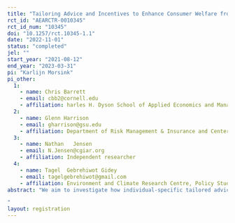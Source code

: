 ```yaml
---
title: "Tailoring Advice and Incentives to Enhance Consumer Welfare from Livestock Insurance"
rct_id: "AEARCTR-0010345"
rct_id_num: "10345"
doi: "10.1257/rct.10345-1.1"
date: "2022-11-01"
status: "completed"
jel: ""
start_year: "2021-08-12"
end_year: "2023-03-31"
pi: "Karlijn Morsink"
pi_other:
  1:
    - name: Chris Barrett
    - email: cbb2@cornell.edu
    - affiliation: harles H. Dyson School of Applied Economics and Management and Jeb E. Brooks School of Public Policy, Cornell University
  2:
    - name: Glenn Harrison
    - email: gharrison@gsu.edu
    - affiliation: Department of Risk Management & Insurance and Center for the Economic Analysis of Risk, Robinson College of Business, Georgia State University
  3:
    - name: Nathan   Jensen
    - email: N.Jensen@cgiar.org
    - affiliation: Independent researcher
  4:
    - name: Tagel  Gebrehiwot Gidey
    - email: tagelgebrehiwot@gmail.com
    - affiliation: Environment and Climate Research Centre, Policy Studies Institute
abstract: "We aim to investigate how individual-specific tailored advice about expected consumer surplus from index-based livestock insurance (IBLI), combined with incentives for insurance agents aligned with the tailored advice, impact take-up and consumer welfare from IBLI. To do so, we conduct a cluster-randomized controlled trial with 2400 pastoralists in 240 zones in Borena, Ethiopia. Zones were randomly assigned to three treatment arms. In the first arm pastoralists received status quo insurance promotion activities from the insurance company via insurance agents and insurance agents received a status quo sales incentive for their activities. In the second arm pastoralists received tailored financial advice based on elicited risk preferences, actual herd size, and subjective beliefs about herd losses and weather conditions and insurance agents received status quo sales incentives. In the third arm pastoralists received tailored financial advice, and insurance agents received incentives linked to the expected welfare generated by pastoralist's decisions. The interventions were delivered by Oromia Insurance Company (OIC) in collaboration with the International Livestock Research Institute (ILRI), the Ethiopian Environment and Climate Research Centre (ECRC) at the Policy Studies Institute (PSI), Cornell University, Center for the Economic Analysis of Risk (CEAR) at Georgia State University, and Utrecht University.
"
layout: registration
---
```


